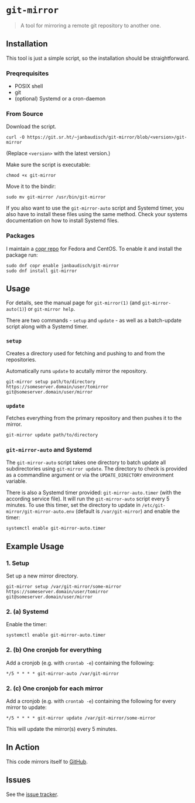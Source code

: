 # `git-mirror`

> A tool for mirroring a remote git repository to another one.

## Installation

This tool is just a simple script, so the installation should be straightforward.

### Preqrequisites

 - POSIX shell
 - git
 - (optional) Systemd or a cron-daemon

### From Source

Download the script.

```
curl -O https://git.sr.ht/~janbaudisch/git-mirror/blob/<version>/git-mirror
```

(Replace `<version>` with the latest version.)

Make sure the script is executable:

```
chmod +x git-mirror
```

Move it to the bindir:

```
sudo mv git-mirror /usr/bin/git-mirror
```

If you also want to use the `git-mirror-auto` script and Systemd timer, you also have to install these files using the same method.
Check your systems documentation on how to install Systemd files.

### Packages

I maintain a [copr repo][copr-url] for Fedora and CentOS.
To enable it and install the package run:

```
sudo dnf copr enable janbaudisch/git-mirror
sudo dnf install git-mirror
```

## Usage

For details, see the manual page for `git-mirror(1)` (and `git-mirror-auto(1)`) or `git-mirror help`.

There are two commands - `setup` and `update` - as well as a batch-update script along with a Systemd timer.

### `setup`

Creates a directory used for fetching and pushing to and from the repositories.

Automatically runs `update` to acutally mirror the repository.

```
git-mirror setup path/to/directory https://someserver.domain/user/tomirror git@someserver.domain/user/mirror
```

### `update`

Fetches everything from the primary repository and then pushes it to the mirror.

```
git-mirror update path/to/directory
```

### `git-mirror-auto` and Systemd

The `git-mirror-auto` script takes one directory to batch update all subdirectories using `git-mirror update`.
The directory to check is provided as a commandline argument or via the `UPDATE_DIRECTORY` environment variable.

There is also a Systemd timer provided: `git-mirror-auto.timer` (with the according service file).
It will run the `git-mirror-auto` script every 5 minutes.
To use this timer, set the directory to update in `/etc/git-mirror/git-mirror-auto.env` (default is `/var/git-mirror`) and enable the timer:

```
systemctl enable git-mirror-auto.timer
```

## Example Usage

### 1. Setup

Set up a new mirror directory.

```
git-mirror setup /var/git-mirror/some-mirror https://someserver.domain/user/tomirror git@someserver.domain/user/mirror
```

### 2. (a) Systemd

Enable the timer:

```
systemctl enable git-mirror-auto.timer
```

### 2. (b) One cronjob for everything

Add a cronjob (e.g. with `crontab -e`) containing the following:

```
*/5 * * * * git-mirror-auto /var/git-mirror
```

### 2. (c) One cronjob for each mirror

Add a cronjob (e.g. with `crontab -e`) containing the following for every mirror to update:

```
*/5 * * * * git-mirror update /var/git-mirror/some-mirror
```

This will update the mirror(s) every 5 minutes.

## In Action

This code mirrors itself to [GitHub][github-url].

## Issues

See the [issue tracker][tracker-url].

[copr-url]: https://copr.fedorainfracloud.org/coprs/janbaudisch/git-mirror
[github-url]: https://github.com/janbaudisch/git-mirror
[tracker-url]: https://todo.sr.ht/~janbaudisch/git-mirror
